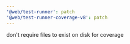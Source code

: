 ```yaml
---
'@web/test-runner': patch
'@web/test-runner-coverage-v8': patch
---
```


don't require files to exist on disk for coverage
